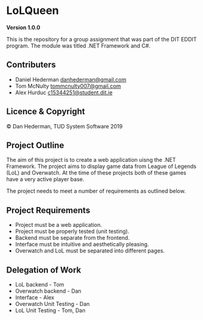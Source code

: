 # LoLQueen

**Version 1.0.0**

This is the repository for a group assignment that was part of the DIT EDDIT program. The module was titled .NET Framework and C#.

## Contributers 
- Daniel Hederman <danhederman@gmail.com>
- Tom McNulty <tommcnulty007@gmail.com>
- Alex Hurduc <c15344251@student.dit.ie>

## Licence & Copyright

© Dan Hederman, TUD System Software 2019

## Project Outline

The aim of this project is to create a web application uisng the .NET Framework. The project aims to display game data from League of Legends (LoL) and Overwatch. At the time of these projects both of these games have a very active player base.

The project needs to meet a number of requirements as outlined below.

## Project Requirements

* Project must be a web application.
* Project must be properly tested (unit testing).
* Backend must be separate from the frontend.
* Interface must be intuitive and aesthetically pleasing. 
* Overwatch and LoL must be separated into different pages.

## Delegation of Work

* LoL backend - Tom
* Overwatch backend - Dan
* Interface - Alex
* Overwatch Unit Testing - Dan
* LoL Unit Testing - Tom, Dan
